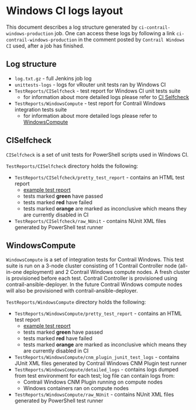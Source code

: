 Windows CI logs layout
======================

This document describes a log structure generated by `ci-contrail-windows-production` job.
One can access these logs by following a link `ci-contrail-windows-production` in the comment posted by `Contrail Windows CI` used, after a job has finished.

## Log structure

- `log.txt.gz` - full Jenkins job log
- `unittests-logs` - logs for vRouter unit tests ran by Windows CI
- `TestReports/CISelfcheck` - test report for Windows CI unit tests suite
    - for information about more detailed logs please refer to [CI Selfcheck](#ciselfcheck)
- `TestReports/WindowsCompute` - test report for Contrail Windows integration tests suite
    - for information about more detailed logs please refer to [WindowsCompute](#windowscompute)

## CISelfcheck

`CISelfcheck` is a set of unit tests for PowerShell scripts used in Windows CI.

`TestReports/CISelfcheck` directory holds the following:

- `TestReports/CISelfcheck/pretty_test_report` - contains an HTML test report
    - [example test report](http://logs.opencontrail.org/winci/ed700a876ad74506a21d1937a26f02dc/TestReports/CISelfcheck/pretty_test_report/)
    - tests marked __green__ have passed
    - tests marked __red__ have failed
    - tests marked __orange__ are marked as inconclusive which means they are currently disabled in CI
- `TestReports/CISelfcheck/raw_NUnit` - contains NUnit XML files generated by PowerShell test runner

## WindowsCompute

`WindowsCompute` is a set of integration tests for Contrail Windows.
This test suite is run on a 3-node cluster consisting of 1 Contrail Controller node (all-in-one deployment) and 2 Contrail Windows compute nodes.
A fresh cluster is provisioned before each test.
Contrail Controller is provisioned using contrail-ansible-deployer.
In the future Contrail Windows compute nodes will also be provisioned with contrail-ansible-deployer.

`TestReports/WindowsCompute` directory holds the following:

- `TestReports/WindowsCompute/pretty_test_report` - contains an HTML test report
    - [example test report](http://logs.opencontrail.org/winci/ed700a876ad74506a21d1937a26f02dc/TestReports/WindowsCompute/pretty_test_report/)
    - tests marked __green__ have passed
    - tests marked __red__ have failed
    - tests marked __orange__ are marked as inconclusive which means they are currently disabled in CI
- `TestReports/WindowsCompute/cnm_plugin_junit_test_logs` - contains JUnit XML files generated by Contrail Windows CNM Plugin test runner
- `TestReports/WindowsCompute/detailed_logs` - contains logs dumped from test environment for each test; log file can contain logs from:
    - Contrail Windows CNM Plugin running on compute nodes
    - Windows containers ran on compute nodes
- `TestReports/WindowsCompute/raw_NUnit` - contains NUnit XML files generated by PowerShell test runner
